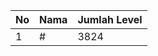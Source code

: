 | No | Nama            | Jumlah Level |
|----|-----------------|--------------|
| 1  | #    |    3824        |
